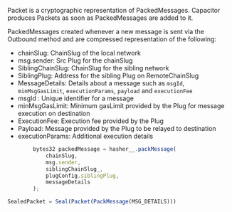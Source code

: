 Packet is a cryptographic representation of PackedMessages. Capacitor produces Packets as soon as PackedMessages are added to it. 

PackedMessages created whenever a new message is sent via the Outbound method and are compressed representation of the following:
- chainSlug: ChainSlug of the local network
- msg.sender: Src Plug for the chainSlug
- SiblingChainSlug: ChainSlug for the sibling network
- SiblingPlug: Address for the sibling Plug on RemoteChainSlug
- MessageDetails: Details about a message such as `msgId`, `minMsgGasLimit`, `executionParams`, `payload` and `executionFee`
- msgId : Unique identifier for a message
- minMsgGasLimit: Minimum gasLimit provided by the Plug for message execution on destination
- ExecutionFee: Execution fee provided by the Plug
- Payload: Message provided by the Plug to be relayed to destination
- executionParams: Additional execution details

```javascript
        bytes32 packedMessage = hasher__.packMessage(
            chainSlug,
            msg.sender,
            siblingChainSlug_,
            plugConfig.siblingPlug,
            messageDetails
        );
```

```javascript
SealedPacket = Seal(Packet(PackMessage(MSG_DETAILS)))
```